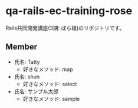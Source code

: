 # qa-rails-ec-training-rose
Rails共同開発講座(3期: ばら組)のリポジトリです。

## Member
- 氏名: Tatty
  - 好きなメソッド: map
- 氏名: shun
  - 好きなメソッド: select
- 氏名: サンプル太郎
  - 好きなメソッド: sample
